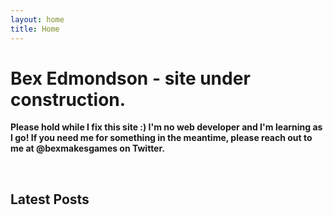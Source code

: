 ```yaml
---
layout: home
title: Home
---
```

# Bex Edmondson - site under construction.

**Please hold while I fix this site :) I'm no web developer and I'm learning as I go! If you need me for something in the meantime, please reach out to me at @bexmakesgames on Twitter.**

<br/>

## Latest Posts
